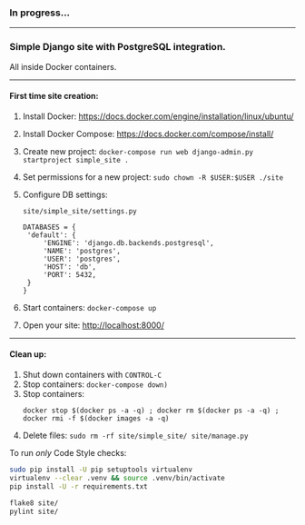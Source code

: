 
### In progress...
***

### Simple Django site with PostgreSQL integration.
All inside Docker containers.  

***

#### First time site creation:
1. Install Docker: 
    https://docs.docker.com/engine/installation/linux/ubuntu/

2. Install Docker Compose: 
    https://docs.docker.com/compose/install/

3. Create new project: 
    `docker-compose run web django-admin.py startproject simple_site .`

4. Set permissions for a new project:
    `sudo chown -R $USER:$USER ./site`

5. Configure DB settings:    
    ```
    site/simple_site/settings.py

    DATABASES = {
     'default': {
         'ENGINE': 'django.db.backends.postgresql',
         'NAME': 'postgres',
         'USER': 'postgres',
         'HOST': 'db',
         'PORT': 5432,
     }
    }
    ```
6. Start containers:
    `docker-compose up`

7. Open your site:
    [http://localhost:8000/](http://localhost:8000/)


***

#### Clean up:
1. Shut down containers with `CONTROL-C`
2. Stop containers: `docker-compose down)`
2. Stop containers: 
    ```
    docker stop $(docker ps -a -q) ; docker rm $(docker ps -a -q) ; docker rmi -f $(docker images -a -q)
    ```
3. Delete files: `sudo rm -rf site/simple_site/ site/manage.py`

To run *only* Code Style checks:
```bash
sudo pip install -U pip setuptools virtualenv
virtualenv --clear .venv && source .venv/bin/activate
pip install -U -r requirements.txt

flake8 site/
pylint site/
```
